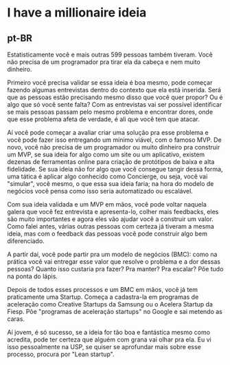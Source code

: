 # I have a millionaire ideia

## pt-BR
Estatisticamente você e mais outras 599 pessoas também tiveram. Você não precisa de um programador pra tirar ela da cabeça e nem muito dinheiro.

Primeiro você precisa validar se essa ideia é boa mesmo, pode começar fazendo algumas entrevistas dentro do contexto que ela está inserida. Será que as pessoas estão precisando mesmo disso que você quer propor? Ou é algo que só você sente falta? Com as entrevistas vai ser possível identificar se mais pessoas passam pelo mesmo problema e encontrar dores, onde que esse problema afeta de verdade, é ali que você tem que atacar.

Aí você pode começar a avaliar criar uma solução pra esse problema e você pode fazer isso entregando um mínimo viável, com o famoso MVP. De novo, você não precisa de um programador ou muito dinheiro pra construir um MVP, se sua ideia for algo como um site ou um aplicativo, existem dezenas de ferramentas online para criação de protótipos de baixa e alta fidelidade. Se sua ideia não for algo que você consegue tangir dessa forma, uma tática é aplicar algo conhecido como Concierge, ou seja, você vai "simular", você mesmo, o que essa sua ideia faria; na hora do modelo de negócios você pensa como isso seria automatizado ou escalável.

Com sua ideia validada e um MVP em mãos, você pode voltar naquela galera que você fez entrevista e apresenta-lo, colher mais feedbacks, eles são muito importantes e agora eles vão ajudar você a construir um valor. Como falei antes, várias outras pessoas com certeza já tiveram a mesma ideia, mas com o feedback das pessoas você pode construir algo bem diferenciado.

A partir daí, você pode partir pra um modelo de negócios (BMC): como na prática você vai entregar esse valor que resolve o problema e a dor dessas pessoas? Quanto isso custaria pra fazer? Pra manter? Pra escalar? Põe tudo na ponta do lápis.

Depois de todos esses processos e um BMC em mãos, você já tem praticamente uma Startup. Começa a cadastra-la em programas de aceleração como Creative Startups da Samsung ou o Acelera Startup da Fiesp. Põe "programas de aceleração startups" no Google e sai metendo as caras.

Aí jovem, é só sucesso, se a ideia for tão boa e fantástica mesmo como acredita, pode ter certeza que alguém com grana vai olhar pra ela. Eu vi isso pessoalmente na USP, se quiser se aprofundar mais sobre esse processo, procura por "Lean startup".
